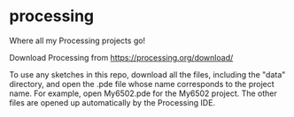 # processing
Where all my Processing projects go!

Download Processing from https://processing.org/download/

To use any sketches in this repo, download all the files, including the "data" directory, and open the .pde file whose name corresponds to
the project name. For example, open My6502.pde for the My6502 project. The other files are opened up automatically by the Processing IDE.
